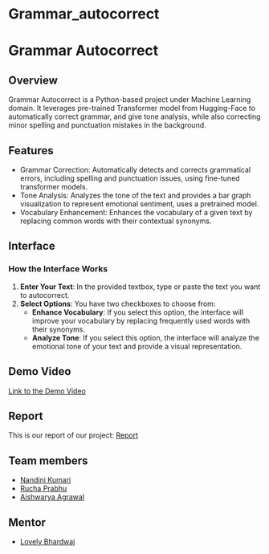 # Grammar_autocorrect
# Grammar Autocorrect

## Overview
Grammar Autocorrect is a Python-based project under Machine Learning domain. It leverages pre-trained Transformer model from Hugging-Face to automatically correct grammar, and give tone analysis, while also correcting minor spelling and punctuation mistakes in the background. 

## Features
- Grammar Correction: Automatically detects and corrects grammatical errors, including spelling and punctuation issues, using fine-tuned transformer models.
- Tone Analysis: Analyzes the tone of the text and provides a bar graph visualization to represent emotional sentiment, uses a pretrained model.
- Vocabulary Enhancement: Enhances the vocabulary of a given text by replacing common words with their contextual synonyms. 

## Interface

### How the Interface Works

1. **Enter Your Text**: In the provided textbox, type or paste the text you want to autocorrect.
2. **Select Options**: You have two checkboxes to choose from:
   - **Enhance Vocabulary**: If you select this option, the interface will improve your vocabulary by replacing frequently used words with their synonyms.
   - **Analyze Tone**: If you select this option, the interface will analyze the emotional tone of your text and provide a visual representation.
  
## Demo Video
[Link to the Demo Video](https://youtu.be/l1PnBGD8a8s)

## Report
This is our report of our project: [Report](https://docs.google.com/document/d/1cafRSxN-c7pTEr1kaIUo-QpeKJpOEb8jIzyQVbncSI8/edit?usp=sharing)

## Team members
- [Nandini Kumari](https://github.com/dini-5002)
- [Rucha Prabhu](https://github.com/RuchaPrabhu)
- [Aishwarya Agrawal](https://github.com/Aish25agrawal)

## Mentor
- [Lovely Bhardwaj](https://github.com/lovelybhardwaj)





   
   
   
  
